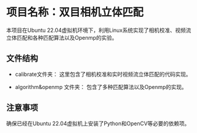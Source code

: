 # 项目名称：双目相机立体匹配

本项目在Ubuntu 22.04虚拟机环境下，利用Linux系统实现了相机校准、视频流立体匹配和各种匹配算法以及Openmp的实验。

## 文件结构

- calibrate文件夹：
  这里包含了相机校准和实时视频流立体匹配的代码实现。

- algorithm&openmp 文件夹：
  包含了多种匹配算法以及Openmp的实现。

## 注意事项

确保已经在Ubuntu 22.04虚拟机上安装了Python和OpenCV等必要的依赖项。

